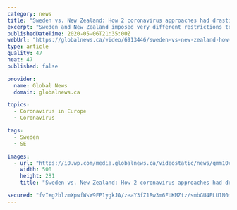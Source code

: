 ```yaml
---
category: news
title: "Sweden vs. New Zealand: How 2 coronavirus approaches had drastically different outcomes"
excerpt: "Sweden and New Zealand imposed very different restrictions to fight the coronavirus pandemic. Sweden took a much softer approach while New Zealand put in place lockdown measures even before their first case was recorded."
publishedDateTime: 2020-05-06T21:35:00Z
webUrl: "https://globalnews.ca/video/6913446/sweden-vs-new-zealand-how-2-coronavirus-approaches-had-drastically-different-outcomes"
type: article
quality: 47
heat: 47
published: false

provider:
  name: Global News
  domain: globalnews.ca

topics:
  - Coronavirus in Europe
  - Coronavirus

tags:
  - Sweden
  - SE

images:
  - url: "https://i0.wp.com/media.globalnews.ca/videostatic/news/qmm10cm8ek-5k7mqufrln/RAW_3W9Q_New_Zealand_vs_Sweden_Thumbnail2.jpg?w=500&quality=70&strip=all"
    width: 500
    height: 281
    title: "Sweden vs. New Zealand: How 2 coronavirus approaches had drastically different outcomes"

secured: "fvI+g2blzmXpwfWsW9FP1ygkJA/zeaY3fZ1Rw3m6FUKMZtz/smbGU4PLU1N0mdKFvIH1z3b9JRc5Kckhrv6oY78Zk/xgg3xyeTBDvEQuh54We0HdCgl3reH64Q0Zzmt8b6tzbk4llKim/Zz44GnYzWJEs9MdW/DLZg9fDOdWcg61SaJQ1N2cf6KSBlsViGQreHegUqxtIanCJArg0E2nWW8cAsSmhyMh35NpmJt0+AJnt9ie85wdV1c9+9jt/9eI1MIPXP8qEI24oZPbygzRFX9NGpeF7JAKFDOrzyXRE3Q4nB8ubUmfX/YeBkP3l4oR;eXezKx1jd6xArFs7hpD6nA=="
---
```


